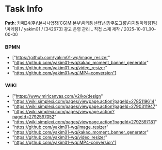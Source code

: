 # Task Info

**Path:** 카페24(주)\본사사업장\[CG]MI본부\마케팅센터\성장주도그룹\디지털마케팅1팀\마케팅1 / yakim01 / [342673] 광고 운영 관리 _ 직접 소재 제작 / 2025-10-01_00-00-00

### BPMN
- ["https://github.com/yakim01-wq/image_resizer"
- "https://github.com/yakim01-wq/kakao_moment_banner_generator"
- "https://github.com/yakim01-wq/video_resizer"
- "https://github.com/yakim01-wq/.MP4-conversion"]

### WIKI
- ["https://www.miricanvas.com/v2/ko/design"
- "https://wiki.simplexi.com/pages/viewpage.action?pageId=2785119614"
- "https://wiki.simplexi.com/pages/viewpage.action?pageId=2790311947"
- "https://wiki.simplexi.com/pages/viewpage.action?pageId=2792597052"
- "https://wiki.simplexi.com/pages/viewpage.action?pageId=2792597181"
- "https://github.com/yakim01-wq/image_resizer"
- "https://github.com/yakim01-wq/kakao_moment_banner_generator"
- "https://github.com/yakim01-wq/video_resizer"
- "https://github.com/yakim01-wq/.MP4-conversion"]

